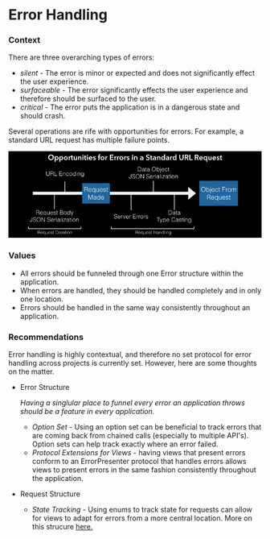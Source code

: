 # Error Handling

### Context

There are three overarching types of errors: 

- *silent* - The error is minor or expected and does not significantly effect the user experience. 
- *surfaceable* - The error significantly effects the user experience and therefore should be surfaced to the user.
- *critical* - The error puts the application is in a dangerous state and should crash. 

Several operations are rife with opportunities for errors. For example, a standard URL request has multiple failure points. 

![Standard URLRequest Errors Image](https://github.com/fuzz-productions/iOSPlaybook/blob/master/opportunities_for_error.png)

### Values

- All errors should be funneled through one Error structure within the application.
- When errors are handled, they should be handled completely and in only one location.
- Errors should be handled in the same way consistently throughout an application.

### Recommendations

Error handling is highly contextual, and therefore no set protocol for error handling across projects is currently set. However, here are some thoughts on the matter. 

- Error Structure

  *Having a singlular place to funnel every error an application throws should be a feature in every application.* 
  
  - *Option Set* - Using an option set can be beneficial to track errors that are coming back from chained calls (especially to multiple API's). Option sets can help track exactly where an error failed. 
  - *Protocol Extensions for Views* - having views that present errors conform to an ErrorPresenter protocol that handles errors allows views to present errors in the same fashion consistently throughout the application. 

- Request Structure
  
  - *State Tracking* - Using enums to track state for requests can allow for views to adapt for errors from a more central location. More on this strucure [here.](http://khanlou.com/2017/03/that-one-optional-property/)
